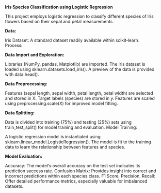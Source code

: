 **Iris Species Classification using Logistic Regression**

This project employs logistic regression to classify different species of Iris flowers based on their sepal and petal measurements.

**Data:**

Iris Dataset: A standard dataset readily available within scikit-learn.
Process:

**Data Import and Exploration:**

Libraries (NumPy, pandas, Matplotlib) are imported.
The Iris dataset is loaded using sklearn.datasets.load_iris().
A preview of the data is provided with data.head().

**Data Preprocessing:**

Features (sepal length, sepal width, petal length, petal width) are selected and stored in X.
Target labels (species) are stored in y.
Features are scaled using preprocessing.scale(X) for improved model fitting.

**Data Splitting:**

Data is divided into training (75%) and testing (25%) sets using train_test_split() for model training and evaluation.
Model Training:

A logistic regression model is instantiated using sklearn.linear_model.LogisticRegression().
The model is fit to the training data to learn the relationship between features and species.

**Model Evaluation:**

Accuracy: The model's overall accuracy on the test set indicates its prediction success rate.
Confusion Matrix: Provides insight into correct and incorrect predictions within each species class.
F1 Score, Precision, Recall: Offer detailed performance metrics, especially valuable for imbalanced datasets..
